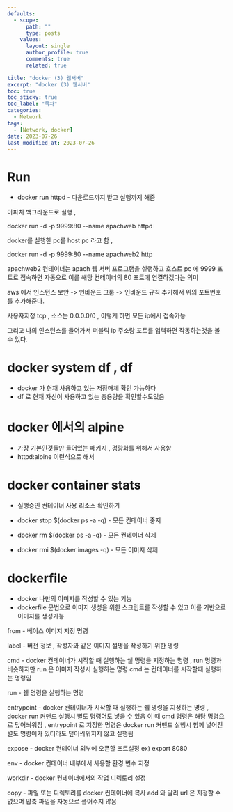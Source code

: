 ```yaml
---
defaults:
  - scope:
      path: ""
      type: posts
    values:
      layout: single
      author_profile: true
      comments: true
      related: true

title: "docker (3) 웹서버"
excerpt: "docker (3) 웹서버"
toc: true
toc_sticky: true
toc_label: "목차"
categories:
  - Network
tags:
  - [Network, docker]
date: 2023-07-26
last_modified_at: 2023-07-26
---
```

# Run
- docker run httpd - 다운로드까지 받고 실행까지 해줌 


아파치 백그라운드로 실행 , 

docker run -d -p 9999:80 --name apachweb httpd

docker를 실행한 pc를 host pc 라고 함 , 


docker run -d -p 9999:80 --name apachweb2 http

apachweb2 컨테이너는 apach 웹 서버 프로그램을 실행하고 호스트 pc 에 9999 포트로 접속하면 자동으로 이를 해당 컨테이너의 80 포트에 연결하겠다는 의미 



aws 에서 인스턴스 보안 ->  인바운드 그룹 -> 인바운드 규칙 추가해서 위의 포트번호를 추가해준다. 

사용자지정 tcp , 소스는 0.0.0.0/0 , 이렇게 하면 모든 ip에서 접속가능 

그리고 나의 인스턴스를 들어가서 퍼블릭 ip 주소랑 포트를 입력하면 작동하는것을 볼 수 있다.

# docker system df , df
- docker 가 현재 사용하고 있는 저장매체 확인 가능하다 
- df 로 현재 자신이 사용하고 있는 총용량을 확인할수도있음 

# docker 에서의  alpine
- 가장 기본인것들만 들어있는 패키지 , 경량화를 위해서 사용함 
- httpd:alpine 이런식으로 해서 


# docker container stats 
- 실행중인 컨테이너 사용 리소스 확인하기 

- docker stop $(docker ps -a -q) - 모든 컨테이너 중지   
- docker rm $(docker ps -a -q) - 모든 컨테이너 삭제
- docker rmi $(docker images -q) - 모든 이미지 삭제

# dockerfile
- docker 나만의 이미지를 작성할 수 있는 기능 
- dockerfile 문법으로 이미지 생성을 위한 스크립트를 작성할 수 있고 이를 기반으로 이미지를 생성가능

from - 베이스 이미지 지정 명령 

label - 버전 정보 , 작성자와 같은 이미지 설명을 작성하기 위한 명령

cmd - docker 컨테이너가 시작할 때 실행하는 쉘 명령을 지정하는 명령 , run 명령과 비슷하지만 run 은 이미지 작성시 실행하는 명령 cmd 는 컨테이너를 시작할때 실행하는 명령임

run - 쉘 명령을 실행하는 명령 

entrypoint - docker 컨테이너가 시작할 때 실행하는 쉘 명령을 지정하는 명령 , docker run 커맨드 실행시 별도 명령어도 넣을 수 있음 
이 때 cmd 명령은 해당 명령으로 덮어씌워짐 , entrypoint 로 지정한 명령은 docker run 커맨드 실행시 함께 넣어진 별도 명령어가 있더라도 덮어씌워지지 않고 실행됨 


expose - docker 컨테이너 외부에 오픈할 포트설정 ex) export 8080

env - docker 컨테이너 내부에서 사용할 환경 변수 지정 

workdir - docker 컨테이너에서의 작업 디렉토리 설정 

copy - 파일 또는 디렉토리를 docker 컨테이너에 복사  add 와 달리 url 은 지정할 수 없으며 압축 파일을 자동으로 풀어주지 않음 

